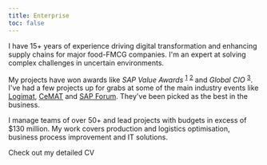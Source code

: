 ```yaml
---
title: Enterprise
toc: false
---
```


I have 15+ years of experience driving digital transformation and enhancing supply chains for major food-FMCG companies. I'm an expert at solving complex challenges in uncertain environments.

My projects have won awards like *SAP Value Awards* <sup>[1][1]</sup> <sup>[2][2]</sup> and *Global CIO* <sup>[3][3]</sup>. I've had a few projects up for grabs at some of the main industry events like [Logimat](https://www.logimat-messe.de/en), [CeMAT](https://www.cemat-russia.ru/) and [SAP Forum](https://sap.com). They've been picked as the best in the business.

I manage teams of over 50+ and lead projects with budgets in excess of $130 million. My work covers production and logistics optimisation, business process improvement and IT solutions.

Check out my detailed CV

[1]: <https://sapland.ru/p-events/news/sap-value-award-2017-nagrazhdeni-samie-ephphektivnie-klientskie-proekti.html> "SAP Value Awawrd 2017: SAP IBP and SAP APO"
[2]: <https://sapland.ru/p-events/news/sap-value-award-experti-vibrali-luchshie-innovatsionnie-biznes-proekti.html> "SAP Value Awawrd 2019: SAP S/4 HANA EWM"
[3]: <https://www.cnews.ru/news/line/2018-05-24_abi_product_realizuet_standarty_upravleniya_s> "SAP Value Awawrd 2019: SAP S/4 HANA EWM"